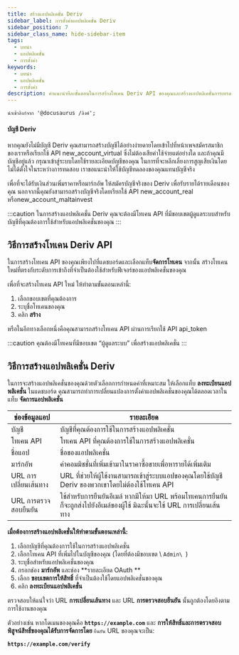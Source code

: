 ```yaml
---
title: สร้างแอปพลิเคชั่น Deriv
sidebar_label: การตั้งค่าแอปพลิเคชั่น Deriv
sidebar_position: 7
sidebar_class_name: hide-sidebar-item
tags:
  - บทนำ
  - แอปพลิเคชั่น
  - การตั้งค่า
keywords:
  - บทนำ
  - แอปพลิเคชั่น
  - การตั้งค่า
description: คำแนะนำทีละขั้นตอนในการสร้างโทเคน Deriv API ของคุณและสร้างแอปพลิเคชั่นการเทรดของคุณด้วยความช่วยเหลือของ API การเทรดของเรา เรียนรู้เพิ่มเติม
---
```


```mdx-code-block
นำเข้าลิงก์จาก '@docusaurus /ลิงค์';
```

#### บัญชี Deriv

หากคุณยังไม่มีบัญชี Deriv คุณสามารถสร้างบัญชีได้อย่างง่ายดายโดยเข้าไปที่หน้าเพจสมัครสมาชิกของเราหรือเรียกใช้ API <Link href="/api-explorer#new_account_virtual" target="_blank" rel="noopener noreferrer">new_account_virtual</Link> ซึ่งไม่ต้องเสียค่าใช้จ่ายแต่อย่างใด และถ้าคุณมีบัญชีอยู่แล้ว กรุณาเข้าสู่ระบบโดยใช้รายละเอียดบัญชีของคุณ ในการที่จะหลีกเลี่ยงการสูญเสียเงินโดยไม่ได้ตั้งใจในระหว่างการทดสอบ เราขอแนะนำให้ใช้บัญชีทดลองของคุณแทนบัญชีจริง

เพื่อที่จะได้รับเงินส่วนเพิ่มราคาหรือมาร์กอัพ ให้สมัครบัญชีจริงของ Deriv เพื่อรับรายได้รายเดือนของคุณ นอกจากนี้คุณยังสามารถสร้างบัญชีจริงโดยเรียกใช้ API <Link href="/api-explorer#new_account_real" target="_blank" rel="noopener noreferrer">new_account_real</Link> หรือ<Link href="/api-explorer#new_account_maltainvest" target="_blank" rel="noopener noreferrer">new_account_maltainvest</Link>

:::caution
ในการสร้างแอปพลิเคชั่น Deriv คุณจะต้องมีโทเคน API ที่มีขอบเขตผู้ดูแลระบบสำหรับบัญชีที่คุณต้องการใช้สำหรับแอปพลิเคชั่นของคุณ
:::

## วิธีการสร้างโทเคน Deriv API

ในการสร้างโทเคน API ของคุณเพียงไปที่แดชบอร์ดและเลือกแท็บ**จัดการโทเคน** จากนั้น สร้างโทเคนใหม่ที่ตรงกับระดับการเข้าถึงที่จำเป็นต้องใช้สำหรับฟีเจอร์ของแอปพลิเคชั่นของคุณ

เพื่อที่จะสร้างโทเคน API ใหม่ ให้ทำตามขั้นตอนเหล่านี้:

1. เลือกขอบเขตที่คุณต้องการ
2. ระบุชื่อโทเคนของคุณ
3. คลิก **สร้าง**

หรือในอีกทางเลือกหนึ่งคือคุณสามารถสร้างโทเคน API ผ่านการเรียกใช้ API <Link href="/api-explorer#api_token" target="_blank" rel="noopener noreferrer">api_token</Link>

:::caution
คุณต้องมีโทเคนที่มีขอบเขต “ผู้ดูแลระบบ” เพื่อสร้างแอปพลิเคชั่น
:::

## วิธีการสร้างแอปพลิเคชั่น Deriv

ในการจะสร้างแอปพลิเคชั่นของคุณด้วยตัวเลือกการกำหนดค่าที่เหมาะสม ให้เลือกแท็บ **ลงทะเบียนแอปพลิเคชั่น** ในแดชบอร์ด คุณสามารถทำการเปลี่ยนแปลงการตั้งค่าแอปพลิเคชั่นของคุณได้ตลอดเวลาในแท็บ **จัดการแอปพลิเคชั่น**

| ช่องข้อมูลแอป         | รายละเอียด                                                                                                                    |
| --------------------- | ----------------------------------------------------------------------------------------------------------------------------- |
| บัญชี                 | บัญชีที่คุณต้องการใช้ในการสร้างแอปพลิเคชั่น                                                                                   |
| โทเคน API             | โทเคน API ที่คุณต้องการใช้ในการสร้างแอปพลิเคชั่น                                                                              |
| ชื่อแอป               | ชื่อของแอปพลิเคชั่น                                                                                                           |
| มาร์กอัพ              | ค่าคอมมิชชั่นที่เพิ่มเข้ามาในราคาซื้อขายเพื่อหารายได้เพิ่มเติม                                                                |
| URL การเปลี่ยนเส้นทาง | URL ที่ช่วยให้ผู้ใช้งานสามารถเข้าสู่ระบบแอปของคุณโดยใช้บัญชี Deriv ของพวกเขาโดยไม่ต้องใช้โทเคน API                            |
| URL การตรวจสอบยืนยัน  | ใช้สำหรับการยืนยันอีเมล์ หากมีให้มา URL พร้อมโทเคนการยืนยันก็จะถูกส่งไปยังอีเมล์ของผู้ใช้ มิฉะนั้นจะใช้ URL การเปลี่ยนเส้นทาง |

**เมื่อต้องการสร้างแอปพลิเคชั่นให้ทำตามขั้นตอนเหล่านี้:**

1. เลือกบัญชีที่คุณต้องการใช้ในการสร้างแอปพลิเคชั่น
2. เลือกโทเคน API ที่เพิ่มไปในบัญชีของคุณ (โดยที่ต้องมีขอบเขต \ `Admin\ `)
3. ระบุชื่อสำหรับแอปพลิเคชั่นของคุณ
4. กรอกช่อง **มาร์กอัพ** และช่อง \*\*รายละเอียด OAuth \*\*
5. เลือก **ขอบเขตการให้สิทธิ์** ที่จำเป็นต้องใช้โดยแอปพลิเคชั่นของคุณ
6. คลิก **ลงทะเบียนแอปพลิเคชั่น**

ตรวจสอบให้แน่ใจว่า URL **การเปลี่ยนเส้นทาง** และ URL **การตรวจสอบยืนยัน** นั้นถูกต้องโดยอิงตามการใช้งานของคุณ

ตัวอย่างเช่น หากโดเมนของคุณคือ **`https://example.com`** และ **การให้สิทธิ์และการตรวจสอบพิสูจน์สิทธิ์ของคุณได้รับการจัดการโดย** `ยืนยัน` URL ของคุณจะเป็น:

**`https://example.com/verify`**
